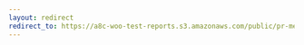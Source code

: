 ```yaml
---
layout: redirect
redirect_to: https://a8c-woo-test-reports.s3.amazonaws.com/public/pr-merge/45823/e2e/index.html
---
```


